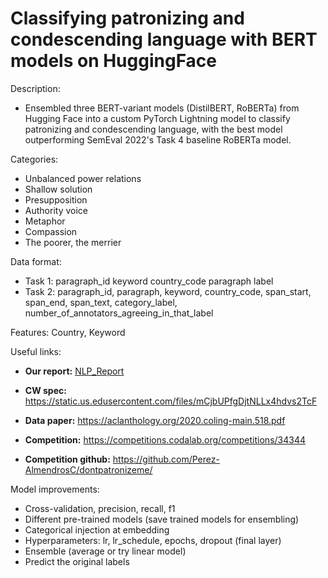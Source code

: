# Classifying patronizing and condescending language with BERT models on HuggingFace 
Description:
- Ensembled three BERT-variant models (DistilBERT, RoBERTa) from Hugging Face into a custom PyTorch Lightning model to classify patronizing and condescending language, with the best model outperforming SemEval 2022's Task 4 baseline RoBERTa model.

Categories:
- Unbalanced power relations
- Shallow solution
- Presupposition
- Authority voice
- Metaphor
- Compassion
- The poorer, the merrier

Data format:
- Task 1: paragraph_id keyword country_code paragraph label
- Task 2: paragraph_id, paragraph, keyword, country_code, span_start, span_end, span_text, category_label, number_of_annotators_agreeing_in_that_label

Features: Country, Keyword

Useful links:
- **Our report:** [NLP_Report](https://github.com/Yushi-Y/patronizing-language-classifer/blob/main/NLP_Report.pdf)
  
- **CW spec:** https://static.us.edusercontent.com/files/mCjbUPfgDjtNLLx4hdvs2TcF

- **Data paper:** https://aclanthology.org/2020.coling-main.518.pdf

- **Competition:** https://competitions.codalab.org/competitions/34344

- **Competition github:** https://github.com/Perez-AlmendrosC/dontpatronizeme/


Model improvements:
- Cross-validation, precision, recall, f1
- Different pre-trained models (save trained models for ensembling)
- Categorical injection at embedding
- Hyperparameters: lr, lr_schedule, epochs, dropout (final layer)
- Ensemble (average or try linear model)
- Predict the original labels
